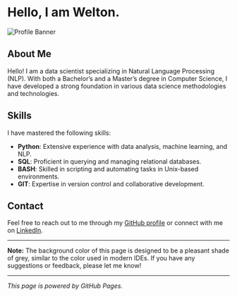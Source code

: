 # Hello, I am Welton.

![Profile Banner](https://via.placeholder.com/1200x300/CCCCCC/000000?text=Profile+Banner) <!-- Placeholder banner -->

## About Me

Hello! I am a data scientist specializing in Natural Language Processing (NLP). With both a Bachelor’s and a Master’s degree in Computer Science, I have developed a strong foundation in various data science methodologies and technologies.

## Skills

I have mastered the following skills:

- **Python**: Extensive experience with data analysis, machine learning, and NLP.
- **SQL**: Proficient in querying and managing relational databases.
- **BASH**: Skilled in scripting and automating tasks in Unix-based environments.
- **GIT**: Expertise in version control and collaborative development.

## Contact

Feel free to reach out to me through my [GitHub profile](https://github.com/your-username) or connect with me on [LinkedIn](https://www.linkedin.com/in/your-linkedin-profile).

---

**Note:** The background color of this page is designed to be a pleasant shade of grey, similar to the color used in modern IDEs. If you have any suggestions or feedback, please let me know!

---

*This page is powered by GitHub Pages.*
